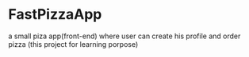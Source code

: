 # FastPizzaApp
a small piza app(front-end) where user can create his profile and order pizza (this project for learning porpose)
